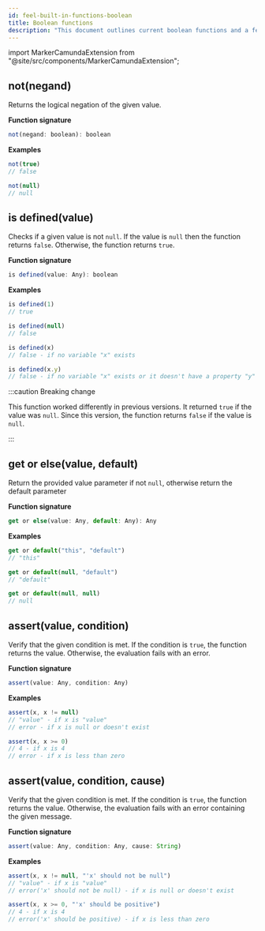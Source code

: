 ```yaml
---
id: feel-built-in-functions-boolean
title: Boolean functions
description: "This document outlines current boolean functions and a few examples."
---
```


import MarkerCamundaExtension from "@site/src/components/MarkerCamundaExtension";

## not(negand)

Returns the logical negation of the given value.

**Function signature**

```js
not(negand: boolean): boolean
```

**Examples**

```js
not(true)
// false

not(null) 
// null
```

## is defined(value)

<MarkerCamundaExtension></MarkerCamundaExtension>

Checks if a given value is not `null`. If the value is `null` then the function returns `false`. 
Otherwise, the function returns `true`.

**Function signature**

```js
is defined(value: Any): boolean
```

**Examples**

```js
is defined(1)
// true

is defined(null)
// false

is defined(x)
// false - if no variable "x" exists

is defined(x.y)
// false - if no variable "x" exists or it doesn't have a property "y"
```

:::caution Breaking change

This function worked differently in previous versions. It returned `true` if the value was `null`.
Since this version, the function returns `false` if the value is `null`. 

:::

## get or else(value, default)

<MarkerCamundaExtension></MarkerCamundaExtension>

Return the provided value parameter if not `null`, otherwise return the default parameter

**Function signature**

```js
get or else(value: Any, default: Any): Any
```

**Examples**

```js
get or default("this", "default")
// "this"

get or default(null, "default")
// "default"

get or default(null, null)     
// null
```

## assert(value, condition)

<MarkerCamundaExtension></MarkerCamundaExtension>

Verify that the given condition is met. If the condition is `true`, the function returns the value. 
Otherwise, the evaluation fails with an error.

**Function signature**

```js
assert(value: Any, condition: Any)
```

**Examples**

```js
assert(x, x != null)
// "value" - if x is "value"
// error - if x is null or doesn't exist

assert(x, x >= 0) 
// 4 - if x is 4
// error - if x is less than zero
```

## assert(value, condition, cause)

<MarkerCamundaExtension></MarkerCamundaExtension>

Verify that the given condition is met. If the condition is `true`, the function returns the value.
Otherwise, the evaluation fails with an error containing the given message.

**Function signature**

```js
assert(value: Any, condition: Any, cause: String)
```

**Examples**

```js
assert(x, x != null, "'x' should not be null")
// "value" - if x is "value"
// error('x' should not be null) - if x is null or doesn't exist

assert(x, x >= 0, "'x' should be positive")
// 4 - if x is 4
// error('x' should be positive) - if x is less than zero
```
